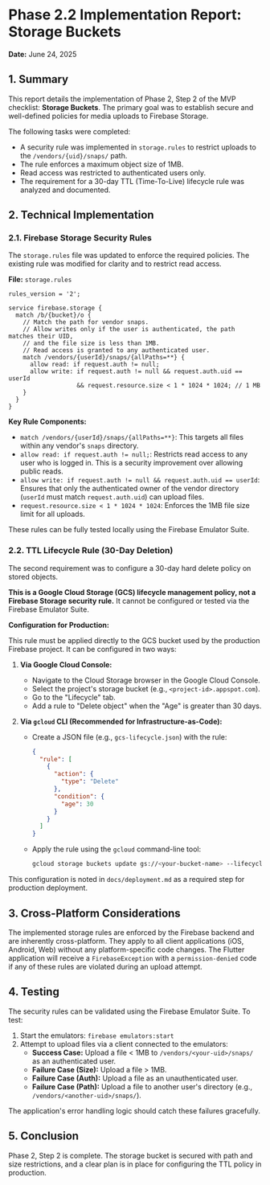 # Phase 2.2 Implementation Report: Storage Buckets

**Date:** June 24, 2025

## 1. Summary

This report details the implementation of Phase 2, Step 2 of the MVP checklist: **Storage Buckets**. The primary goal was to establish secure and well-defined policies for media uploads to Firebase Storage.

The following tasks were completed:
-   A security rule was implemented in `storage.rules` to restrict uploads to the `/vendors/{uid}/snaps/` path.
-   The rule enforces a maximum object size of 1MB.
-   Read access was restricted to authenticated users only.
-   The requirement for a 30-day TTL (Time-To-Live) lifecycle rule was analyzed and documented.

## 2. Technical Implementation

### 2.1. Firebase Storage Security Rules

The `storage.rules` file was updated to enforce the required policies. The existing rule was modified for clarity and to restrict read access.

**File:** `storage.rules`

```
rules_version = '2';

service firebase.storage {
  match /b/{bucket}/o {
    // Match the path for vendor snaps.
    // Allow writes only if the user is authenticated, the path matches their UID,
    // and the file size is less than 1MB.
    // Read access is granted to any authenticated user.
    match /vendors/{userId}/snaps/{allPaths=**} {
      allow read: if request.auth != null;
      allow write: if request.auth != null && request.auth.uid == userId
                   && request.resource.size < 1 * 1024 * 1024; // 1 MB
    }
  }
}
```

**Key Rule Components:**

*   `match /vendors/{userId}/snaps/{allPaths=**}`: This targets all files within any vendor's `snaps` directory.
*   `allow read: if request.auth != null;`: Restricts read access to any user who is logged in. This is a security improvement over allowing public reads.
*   `allow write: if request.auth != null && request.auth.uid == userId`: Ensures that only the authenticated owner of the vendor directory (`userId` must match `request.auth.uid`) can upload files.
*   `request.resource.size < 1 * 1024 * 1024`: Enforces the 1MB file size limit for all uploads.

These rules can be fully tested locally using the Firebase Emulator Suite.

### 2.2. TTL Lifecycle Rule (30-Day Deletion)

The second requirement was to configure a 30-day hard delete policy on stored objects.

**This is a Google Cloud Storage (GCS) lifecycle management policy, not a Firebase Storage security rule.** It cannot be configured or tested via the Firebase Emulator Suite.

**Configuration for Production:**

This rule must be applied directly to the GCS bucket used by the production Firebase project. It can be configured in two ways:

1.  **Via Google Cloud Console:**
    *   Navigate to the Cloud Storage browser in the Google Cloud Console.
    *   Select the project's storage bucket (e.g., `<project-id>.appspot.com`).
    *   Go to the "Lifecycle" tab.
    *   Add a rule to "Delete object" when the "Age" is greater than 30 days.

2.  **Via `gcloud` CLI (Recommended for Infrastructure-as-Code):**
    *   Create a JSON file (e.g., `gcs-lifecycle.json`) with the rule:
        ```json
        {
          "rule": [
            {
              "action": {
                "type": "Delete"
              },
              "condition": {
                "age": 30
              }
            }
          ]
        }
        ```
    *   Apply the rule using the `gcloud` command-line tool:
        ```bash
        gcloud storage buckets update gs://<your-bucket-name> --lifecycle-file=gcs-lifecycle.json
        ```

This configuration is noted in `docs/deployment.md` as a required step for production deployment.

## 3. Cross-Platform Considerations

The implemented storage rules are enforced by the Firebase backend and are inherently cross-platform. They apply to all client applications (iOS, Android, Web) without any platform-specific code changes. The Flutter application will receive a `FirebaseException` with a `permission-denied` code if any of these rules are violated during an upload attempt.

## 4. Testing

The security rules can be validated using the Firebase Emulator Suite. To test:
1.  Start the emulators: `firebase emulators:start`
2.  Attempt to upload files via a client connected to the emulators:
    *   **Success Case:** Upload a file < 1MB to `/vendors/<your-uid>/snaps/` as an authenticated user.
    *   **Failure Case (Size):** Upload a file > 1MB.
    *   **Failure Case (Auth):** Upload a file as an unauthenticated user.
    *   **Failure Case (Path):** Upload a file to another user's directory (e.g., `/vendors/<another-uid>/snaps/`).

The application's error handling logic should catch these failures gracefully.

## 5. Conclusion

Phase 2, Step 2 is complete. The storage bucket is secured with path and size restrictions, and a clear plan is in place for configuring the TTL policy in production. 